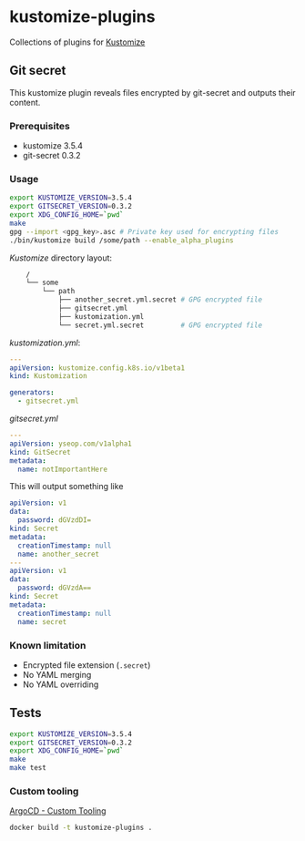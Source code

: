 # kustomize-plugins

Collections of plugins for [Kustomize](https://kustomize.io/)

## Git secret

This kustomize plugin reveals files encrypted by git-secret and outputs their content.

### Prerequisites
  - kustomize 3.5.4
  - git-secret 0.3.2

### Usage
```bash
export KUSTOMIZE_VERSION=3.5.4
export GITSECRET_VERSION=0.3.2
export XDG_CONFIG_HOME=`pwd`
make
gpg --import <gpg_key>.asc # Private key used for encrypting files
./bin/kustomize build /some/path --enable_alpha_plugins
```

_Kustomize_ directory layout:
```bash
    /
    └── some
        └── path
            ├── another_secret.yml.secret # GPG encrypted file
            ├── gitsecret.yml
            ├── kustomization.yml
            └── secret.yml.secret         # GPG encrypted file
```

_kustomization.yml_:
```yaml
---
apiVersion: kustomize.config.k8s.io/v1beta1
kind: Kustomization

generators:
  - gitsecret.yml
```

_gitsecret.yml_
```yaml
---
apiVersion: yseop.com/v1alpha1
kind: GitSecret
metadata:
  name: notImportantHere
```

This will output something like
```yaml
apiVersion: v1
data:
  password: dGVzdDI=
kind: Secret
metadata:
  creationTimestamp: null
  name: another_secret
---
apiVersion: v1
data:
  password: dGVzdA==
kind: Secret
metadata:
  creationTimestamp: null
  name: secret

```
### Known limitation
  - Encrypted file extension (`.secret`)
  - No YAML merging
  - No YAML overriding

## Tests
```bash
export KUSTOMIZE_VERSION=3.5.4
export GITSECRET_VERSION=0.3.2
export XDG_CONFIG_HOME=`pwd`
make
make test
```

### Custom tooling

[ArgoCD - Custom Tooling](https://argoproj.github.io/argo-cd/operator-manual/custom_tools/#custom-tooling)
```bash
docker build -t kustomize-plugins .
```
